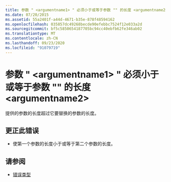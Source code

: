 ```yaml
---
title: 参数 " <argumentname1> " 必须小于或等于参数 "" 的长度 <argumentname2>
ms.date: 07/20/2015
ms.assetid: 55a2401f-a44d-4671-b35e-878f48594162
ms.openlocfilehash: 035857dc49268becde90efebbc7524f12e033a2d
ms.sourcegitcommit: bf5c5850654187705bc94cc40ebfb62fe346ab02
ms.translationtype: MT
ms.contentlocale: zh-CN
ms.lasthandoff: 09/23/2020
ms.locfileid: "91079719"
---
```

# <a name="argument-argumentname1-must-be-less-than-or-equal-the-length-of-argument-argumentname2"></a>参数 " \<argumentname1> " 必须小于或等于参数 "" 的长度 \<argumentname2>

提供的参数的长度超过它要替换的参数的长度。  
  
## <a name="to-correct-this-error"></a>更正此错误  
  
- 使第一个参数的长度小于或等于第二个参数的长度。  
  
## <a name="see-also"></a>请参阅

- [错误类型](../programming-guide/language-features/error-types.md)
